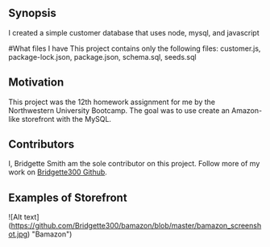 ## Synopsis

I created a simple customer database that uses node, mysql, and javascript

#What files I have 
This project contains only the following files: customer.js, package-lock.json, package.json, schema.sql, seeds.sql

## Motivation

This project was the 12th homework assignment for me by the Northwestern University Bootcamp. The goal was to use create an Amazon-like storefront with the MySQL.

## Contributors

I, Bridgette Smith am the sole contributor on this project. Follow more of my work on [Bridgette300 Github](https://github.com/Bridgette300).

## Examples of Storefront

![Alt text] (https://github.com/Bridgette300/bamazon/blob/master/bamazon_screenshot.jpg) "Bamazon")